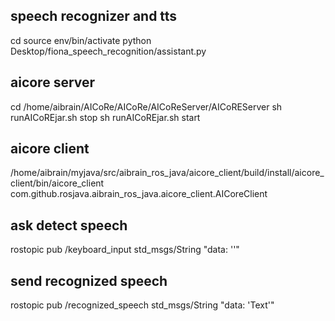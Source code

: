 
## speech recognizer and tts
cd
source env/bin/activate
python Desktop/fiona_speech_recognition/assistant.py

## aicore server
cd /home/aibrain/AICoRe/AICoRe/AICoReServer/AICoREServer
sh runAICoREjar.sh stop
sh runAICoREjar.sh start


## aicore client
/home/aibrain/myjava/src/aibrain_ros_java/aicore_client/build/install/aicore_client/bin/aicore_client com.github.rosjava.aibrain_ros_java.aicore_client.AICoreClient


## ask detect speech
rostopic pub /keyboard_input std_msgs/String "data: ''"
## send recognized speech
rostopic pub /recognized_speech std_msgs/String "data: 'Text'"

